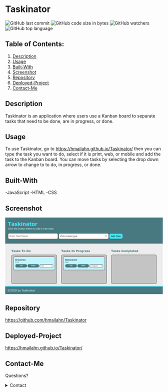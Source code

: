 # Taskinator

![GitHub last commit](https://img.shields.io/github/last-commit/hmailahn/Taskinator) ![GitHub code size in bytes](https://img.shields.io/github/languages/code-size/hmailahn/Taskinator) ![GitHub watchers](https://img.shields.io/github/watchers/hmailahn/Taskinator?label=Watch&style=social) ![GitHub top language](https://img.shields.io/github/languages/top/hmailahn/Taskinator)

## Table of Contents:

1. [Description](#Description)
2. [Usage](#Usage)
3. [Built-With](#Built-With)
4. [Screenshot](#Screenshot)
5. [Repository](#Repository)
6. [Deployed-Project](#Deployed-Project)
7. [Contact-Me](#Contact-Me)

## Description
Taskinator is an application where users use a Kanban board to separate tasks that need to be done, are in progress, or done.


## Usage
To use Taskinator, go to https://hmailahn.github.io/Taskinator/ then you can type the task you want to do, select if it is print, web, or mobile and add the task to the Kanban board. You can move tasks by selecting the drop down arrow to change to to do, in progress, or done. 


## Built-With

-JavaScript
-HTML
-CSS

## Screenshot

![image](https://github.com/hmailahn/Taskinator/blob/main/assets/images/Taskinator.png)

## Repository

https://github.com/hmailahn/Taskinator

## Deployed-Project

https://hmailahn.github.io/Taskinator/

## Contact-Me

Questions?

<details>
    <summary>Contact</summary>
    mailahnheidi@gmail.com <br>
</details>
